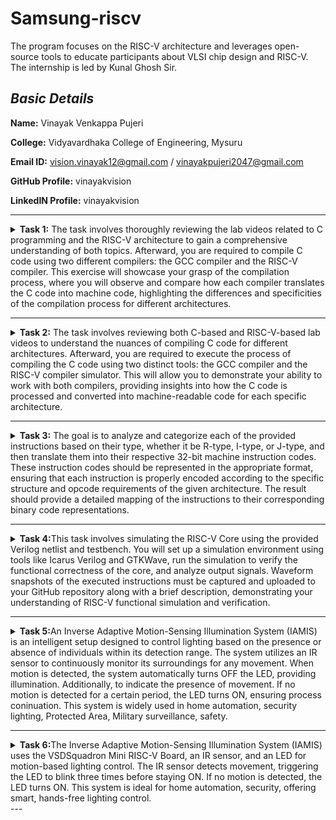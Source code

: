 
# **Samsung-riscv**
The program focuses on the RISC-V architecture and leverages open-source tools to educate participants about VLSI chip design and RISC-V. The internship is led by Kunal Ghosh Sir.

## *Basic Details*

**Name:** Vinayak Venkappa Pujeri

**College:** Vidyavardhaka College of Engineering, Mysuru

**Email ID:** vision.vinayak12@gmail.com / vinayakpujeri2047@gmail.com

**GitHub Profile:** vinayakvision

**LinkedIN Profile:** vinayakvision

---

<details>
<summary> <b>Task 1:</b> The task involves thoroughly reviewing the lab videos related to C programming and the RISC-V architecture to gain a comprehensive understanding of both topics. Afterward, you are required to compile C code using two different compilers: the GCC compiler and the RISC-V compiler. This exercise will showcase your grasp of the compilation process, where you will observe and compare how each compiler translates the C code into machine code, highlighting the differences and specificities of the compilation process for different architectures.</summary> 
<br>
Task is to refer to C based and RISCV based lab videos and execute the task of compiling the C code using gcc and riscv compiler.

**C Language based LAB**

**C and RISC-V Based Labs**

This repository demonstrates the processes involved in compiling C programs and generating assembly code using both a standard GCC compiler and a RISC-V GCC compiler. It includes comprehensive steps and explanations to guide users through each stage of the compilation and debugging workflow.

**C Language-Based Lab**

Steps to Compile a .c File on Your Machine:

1. Open the bash terminal and navigate to the directory where you want to create your file.
2. Use the following command to create and edit a new .c file:
   ```sh
   leafpad sum1ton.c


**Steps to Compile a .c File on our Machine:**
 ```sh
 gcc sum1ton.c
 ./a.out
```

 
Compilation and execution complete.
 
![2](https://github.com/user-attachments/assets/5363e456-21a1-498f-b360-5f5d66a58029)
)
RISC-V Based Lab

**Steps to Compile Using RISC-V GCC Compiler:**
1. Ensure the RISC-V GCC compiler is installed and accessible on your system.
2. Verify the .c file contents using the cat command:
   ```sh
   cat sum1ton.c


3. Compile the C program for RISC-V architecture using 01 option:
 ```sh
riscv64-unknown-elf-gcc -o1 -mabi=lp64 -march=rv64i -o sum1ton.o sum1ton.c
```
4. Disassemble the object file to view its assembly code using:
 ```sh
riscv64-unknown-elf-objdump -d sum1ton.o
```
5.minimize the assembly by using following code:
```sh
riscv64-unknown-elf-objdump -d sum1ton.o | less
```
 a)we extract main function's assembly code by using:
   ```sh
/main
```
6. Use /main in the terminal to locate the main function in the assembly output.
![4](https://github.com/user-attachments/assets/1f0acd4c-5ffa-43a4-97b6-fe6d89757fdf)
)

7.Compile the C program for RISC-V architecture using ofast option:
```sh
riscv64-unknown-elf-gcc -Ofast -mabi=lp64 -march=rv64i -o sum1ton.o sum1ton.c
```
8.Disassemble the object file to view its assembly code using:
```sh
riscv64-unknown-elf-objdump -d sum1ton.o
```
9.minimize the assembly by using following code:
```sh
riscv64-unknown-elf-objdump -d sum1ton.o | less
```
 a)we extract main function's assembly code by using:
 ```sh
  /main
```
10. Use /main in the terminal to locate the main function in the assembly output.
![4](https://github.com/user-attachments/assets/a8cf86d0-0954-4ad8-a923-ffe519db5115)
)

Explanation of Key Commands and Options: 
1. -mabi=lp64: Specifies the Application Binary Interface (ABI) for 64-bit integers, pointers, and long data types, suitable for 64-bit RISC-V architecture.

2. -march=rv64i: Indicates the 64-bit RISC-V base integer instruction set architecture.

3. -O1: Enables basic optimization for better performance without significantly increasing compilation time.

4. -Ofast: Optimize the code aggressively for the best possible speed.

5. riscv64-unknown-elf-objdump: A tool for disassembling RISC-V binaries to examine the code structure and debug it effectively.
 
   </details>

---

<details>
<summary> <b>Task 2:</b> The task involves reviewing both C-based and RISC-V-based lab videos to understand the nuances of compiling C code for different architectures. Afterward, you are required to execute the process of compiling the C code using two distinct tools: the GCC compiler and the RISC-V compiler simulator. This will allow you to demonstrate your ability to work with both compilers, providing insights into how the C code is processed and converted into machine-readable code for each specific architecture.</summary> 
<br>

Task is to analyze the SPIKE simulation performance using RISC-V GCC with -O1 and -Ofast optimization levels.  

*SPIKE Simulation and Compiler Optimization*

This repository demonstrates how to compile a C program using RISC-V GCC, simulate it using SPIKE, and compare the performance of different optimization levels (-O1 and -Ofast). It includes detailed steps and explanations to ensure clarity.  

**Steps to Complete the Task**  

1.Write a Simple C Program  

2.The following program calculates the swaping of two numbers:  

3.Compile Using RISC-V GCC

4.Compile with -O1 Optimization.

*Use the following command to compile the program with the -O1 optimization flag:*
```sh
riscv64-unknown-elf-gcc -O1 -mabi=lp64 -march=rv64i -o swift.o swift.c
```
**Disassemble Object Files to View Assembly Code(in new terminal)**
*Generate Dump for -O1 Optimization*
```sh
riscv64-unknown-elf-objdump -d swift.o
```
*Minimize the assembly by using following code:*
```sh
riscv64-unknown-elf-objdump -d swift.o | less
```
![main program for O1 option](https://github.com/user-attachments/assets/63c34a23-919a-4741-91f9-ab9e48a13e4a)


**Run SPIKE Simulation**
*Run a compiled RISC-V program on the SPIKE simulator in non-debug mode.*
```sh
spike pk swift.o
```
*Invoke the debug mode of the SPIKE RISC-V simulator.*
```sh
spike -d pk swift.o
```
![compiling with O1 option](https://github.com/user-attachments/assets/257327e6-bb35-412f-92de-ce70c92736d0)


**Compile with -Ofast Optimization.**
*Use the following command to compile the program with the -Ofast optimization flag:*
```sh
riscv64-unknown-elf-gcc -Ofast -mabi=lp64 -march=rv64i -o swift.o swift.c
```
**Disassemble Object Files to View Assembly Code(in new terminal)**
*Generate Dump for -Ofast Optimization*
```sh
riscv64-unknown-elf-objdump -d swift.o
```
*Minimize the assembly by using following code:*
```sh
riscv64-unknown-elf-objdump -d swift.o | less
```
![main program for ofast option](https://github.com/user-attachments/assets/f5df539d-7170-4158-bf1b-b19240672da2)


**Run SPIKE Simulation**
*Run -O1 Binary in SPIKE*
```sh
spike pk swift.o
```
*Invoke the debug mode of the SPIKE RISC-V simulator*
```sh
spike -d pk swift.o
```
![compiling with Ofast option](https://github.com/user-attachments/assets/c67c0820-11ea-4aae-aa01-1edaae5b8e71)


**After(spike -d pk swift.o) Observe the Instructions:**

1)After loading, SPIKE initializes and displays the Program Counter (PC) and Stack Pointer (SP).

2)Press Enter repeatedly to step through the execution.

3)Each press displays the next instruction executed by the program.

4)The displayed instructions directly correspond to the C code of the main program, providing insights into the program's execution flow.
**Explanation of Key Commands and Options:**

1. spike:RISC-V simulator that runs RISC-V programs on a virtual machine.

2. pk:Proxy kernel that acts as a minimal runtime environment for RISC-V programs, handling system calls like I/O and memory management.

3. swift.o:The compiled RISC-V binary of your program (created using a RISC-V GCC compiler).

4. -d (for debugging):Debugging mode in SPIKE, allows stepping through the instructions and inspecting the program's behavior.

5. riscv64-unknown-elf-gcc:RISC-V GCC compiler used to compile the C program into a RISC-V object file (.o).

6. -O1, -Ofast:Compiler optimization flags:
      a.-O1: Basic optimizations for performance.
      b.-Ofast: Aggressive optimizations for maximum speed.

7. riscv64-unknown-elf-objdump:Disassembles RISC-V binaries to examine assembly code.

These tools together enable compiling, running, and debugging RISC-V programs on a simulated environment.

</details>

---

<details>
<summary><b>Task 3:</b> The goal is to analyze and categorize each of the provided instructions based on their type, whether it be R-type, I-type, or J-type, and then translate them into their respective 32-bit machine instruction codes. These instruction codes should be represented in the appropriate format, ensuring that each instruction is properly encoded according to the specific structure and opcode requirements of the given architecture. The result should provide a detailed mapping of the instructions to their corresponding binary code representations.</summary>

# Understanding RISC-V and Its Instruction Formats

## What is RISC-V?
RISC-V is an open-source Instruction Set Architecture (ISA) that enables developers to design processors tailored to specific applications. Based on Reduced Instruction Set Computer (RISC) principles, RISC-V represents the fifth generation of processors built on this concept. Its open and free nature means developers can utilize RISC-V without purchasing licenses, making it a compelling alternative to proprietary processor technologies.

## Instruction Formats in RISC-V
The instruction format of a processor defines how machine language instructions are structured for execution. These instructions are composed of binary data (0s and 1s), each segment providing details about data location and operations to be performed. In RISC-V, there are six primary instruction formats:

1. **R-format**
2. **I-format**
3. **S-format**
4. **B-format**
5. **U-format**
6. **J-format**
<img width="772" alt="instructions_types" src="https://github.com/user-attachments/assets/7ca6b3ea-bd59-4419-8410-1e14e40e911e" />


---

### 1. R-type Instruction
R-type (Register-type) instructions operate on registers rather than memory locations. These are used for arithmetic and logical operations. Each instruction is 32 bits and divided into six fields:

#### Structure:

| Field Name | Size  | Description                            |
|------------|-------|----------------------------------------|
| Opcode     | 7 bits| Determines the instruction type        |
| rd         | 5 bits| Destination register                  |
| func3      | 3 bits| Specifies the type of operation       |
| rs1        | 5 bits| First source register                 |
| rs2        | 5 bits| Second source register                |
| func7      | 7 bits| Additional operation specification    |

#### Example: ADD r9, r2, r5
- **Operation:** Adds values in registers r2 and r5, storing the result in r9.
- **Field Breakdown:**

  - Opcode: `0110011`
  - rd (Destination): `r9` -> `01001`
  - rs1 (Source 1): `r2` -> `00010`
  - rs2 (Source 2): `r5` -> `00101`
  - func3: `000`
  - func7: `0000000`
- **32-bit Instruction:** `0000000_00101_00010_000_01001_0110011`


#### Example: XOR r10, r1, r4
- **Operation:** XOR operation between r1 and r4, result in r10.
- **Field Breakdown:**

  - Opcode: `0110011`
  - rd (Destination): `r10` -> `01010`
  - rs1 (Source 1): `r1` -> `00001`
  - rs2 (Source 2): `r4` -> `00100`
  - func3: `100`
  - func7: `0000000`
- **32-bit Instruction:** `0000000_00100_00001_100_01010_0110011`


#### Example: SLT r11, r2, r4
- **Operation:** Sets r11 to 1 if r2 < r4; otherwise, sets r11 to 0.
- **Field Breakdown:**

  - Opcode: `0110011`
  - rd (Destination): `r11` -> `01011`
  - rs1 (Source 1): `r2` -> `00010`
  - rs2 (Source 2): `r4` -> `00100`
  - func3: `010`
  - func7: `0000000`
- **32-bit Instruction:** `0000000_00100_00010_010_01011_0110011`

![r type](https://github.com/user-attachments/assets/33357c39-806e-4d2f-9158-cd204120dcd8)


---

### 2. I-type Instruction
I-type (Immediate-type) instructions use a register and an immediate (constant) value. These are typically used for load and immediate operations.

#### Structure:

| Field Name | Size  | Description                            |
|------------|-------|----------------------------------------|
| Opcode     | 7 bits| Determines the instruction type        |
| rd         | 5 bits| Destination register                  |
| func3      | 3 bits| Specifies the type of operation       |
| rs1        | 5 bits| Source register                       |
| imm[11:0]  | 12 bits| Immediate value                      |

#### Example: ADDI r12, r4, 5
- **Operation:** Adds immediate value 5 to the value in r4 and stores it in r12.
- **Field Breakdown:**
  - Opcode: `0010011`
  - rd (Destination): `r12` -> `01100`
  - rs1 (Source): `r4` -> `00100`
  - imm[11:0] (Immediate): `000000000101`
  - func3: `000`
- **32-bit Instruction:** `000000000101_00100_000_01100_0010011`

![i type](https://github.com/user-attachments/assets/76a06842-0672-46d8-b50e-c538c6f63c99)


---

### 3. S-type Instruction
S-type (Store-type) instructions store register values into memory locations.

#### Structure:

| Field Name | Size  | Description                            |
|------------|-------|----------------------------------------|
| Opcode     | 7 bits| Determines the instruction type        |
| rs1        | 5 bits| Base address register                 |
| rs2        | 5 bits| Source register                       |
| imm[11:5]  | 7 bits| Upper immediate value                  |
| imm[4:0]   | 5 bits| Lower immediate value                  |
| func3      | 3 bits| Specifies the type of operation       |

#### Example: SW r3, 2(r1)
- **Operation:** Stores the value in r3 into the memory at the address `r1 + 2`.
- **Field Breakdown:**
  - Opcode: `0100011`
  - rs1 (Base Address): `r1` -> `00001`
  - rs2 (Source): `r3` -> `00011`
  - imm[11:5] (Upper Immediate): `0000000`
  - imm[4:0] (Lower Immediate): `00010`
  - func3: `010`
- **32-bit Instruction:** `0000000_00011_00001_010_00010_0100011`

![s type](https://github.com/user-attachments/assets/a6210bc8-77c1-424d-a6e0-ada39b5189da)


---

### 4. B-type Instruction
B-type (Branch-type) instructions handle branching based on conditions.

#### Structure:

| Field Name | Size  | Description                            |
|------------|-------|----------------------------------------|
| Opcode     | 7 bits| Determines the instruction type        |
| rs1        | 5 bits| Source register 1                      |
| rs2        | 5 bits| Source register 2                      |
| imm[12|10:5|4:1|11] | 13 bits| Branch offset                      |
| func3      | 3 bits| Specifies the condition for branching |

#### Example: BNE r0, r1, 20
- **Operation:** Branches to the address `PC + 20` if r0 is not equal to r1.
- **Field Breakdown:**
  - Opcode: `1100011`
  - rs1: `r0` -> `00000`
  - rs2: `r1` -> `00001`
  - imm[12|10:5|4:1|11]: `0000010100`
  - func3: `001`
- **32-bit Instruction:** `0000000_00001_00000_001_10100_1100011`

#### Example: BEQ r0, r0, 15
- **Operation:** Branches to the address `PC + 15` if r0 equals r0 (always true).
- **Field Breakdown:**
  - Opcode: `1100011`
  - rs1: `r0` -> `00000`
  - rs2: `r0` -> `00000`
  - imm[12|10:5|4:1|11]: `000001111`
  - func3: `000`
- **32-bit Instruction:** `0000000_00000_00000_000_01111_1100011`

![b type](https://github.com/user-attachments/assets/31c67705-07f0-4d1d-86e0-2c0d8e3e2e78)

---

### 5. U-type Instruction
U-type (Upper Immediate) instructions load immediate data into the destination register.

#### Structure:

| Field Name | Size  | Description                            |
|------------|-------|----------------------------------------|
| Opcode     | 7 bits| Determines the instruction type        |
| rd         | 5 bits| Destination register                  |
| imm[31:12] | 20 bits| Upper immediate value                  |

![u type](https://github.com/user-attachments/assets/d5223eda-40fd-4418-8860-39f350330311)


---

### 6. J-type Instruction
J-type (Jump-type) instructions implement jump operations, often used for loops.

#### Structure:

| Field Name | Size  | Description                            |
|------------|-------|----------------------------------------|
| Opcode     | 7 bits| Determines the instruction type        |
| rd         | 5 bits| Destination register                  |
| imm[20|10:1|11|19:12] | 20 bits| Jump offset                        |

![j type](https://github.com/user-attachments/assets/f9841148-7b72-42c1-adea-3a9e2068d621)


---


This repository contains a list of 15 unique RISC-V instructions extracted from the assembly code along with their corresponding 32-bit instruction codes. These instructions cover different instruction formats, such as **U-type**, **I-type**, **J-type**, **B-type**, and **R-type**.


# RISC-V Instructions

This README contains a table of 23 unique RISC-V instructions, their machine codes, opcodes, formats, and instruction binaries for my assembly codes.

| Instruction                | Opcode  | Format | Machine Code | Instruction Binary                          |
|----------------------------|---------|--------|--------------|----------------------------------------------|
| addi sp, sp, -48           | 0010011 | I-type | 0xfff30313   | 11111111111100000011000000010011            |
| sd ra, 40(sp)              | 0100011 | S-type | 0x02113423   | 00000000001000010001000100010011            |
| li a5, 10                  | 0010011 | I-type | 0x00a00793   | 00000000000010100000011110010011            |
| sw a5, -24(s0)             | 0100011 | S-type | 0xfef42423   | 11111110111101000010010010010011            |
| addw a5, a4, a5            | 0110011 | R-type | 0x00f707bb   | 00000000011101000000000010010011            |
| mv a2, a4                  | 0110011 | R-type | 0x00070613   | 00000000000001110000000010010011            |
| mv a1, a5                  | 0110011 | R-type | 0x00078593   | 00000000000001110000101000010011            |
| lui a5, 0x21               | 0110111 | U-type | 0x000217b7   | 00000000000000100010011110110111            |
| jal ra, 1117c              | 1101111 | J-type | 0x7ad000ef   | 01111010110100000000000001110111            |
| subw a5, a4, a5            | 0110011 | R-type | 0x40f707bb   | 00000000111101000000000010010011            |
| and a5, a4, a5             | 0110011 | R-type | 0x00f777b3   | 00000000011101000000000010010011            |
| or a5, a4, a5              | 0110011 | R-type | 0x00f767b3   | 00000000011101000000000010010011            |
| xor a5, a4, a5             | 0110011 | R-type | 0x00f747b3   | 00000000011101000000000010010011            |
| slliw a5, a5, 0x1          | 0010011 | I-type | 0x0017979b   | 00000000000101110111000010010011            |
| sraiw a5, a5, 0x1          | 0010011 | I-type | 0x4017d79b   | 01000000000101110111000010010011            |
| sext.w a4, a4              | 0000011 | I-type | 0x0007071b   | 00000000000001110000000010010011            |
| bne a4, a5, 103c8          | 1100011 | B-type | 0x02f71063   | 00000000001011110001000001100011            |
| beq a4, a5, 103f8          | 1100011 | B-type | 0x02f70063   | 00000000001011110001000001100011            |
| bge a4, a5, 10428          | 1100011 | B-type | 0x02f75063   | 00000000001011110001000001100011            |
| blt a4, a5, 10458          | 1100011 | B-type | 0x02f74063   | 00000000001011110001000001100011            |
| j 10490                    | 1101111 | J-type | 0x0340006f   | 00000011001100000000000001101111            |
| addw a5, a4, a5            | 0110011 | R-type | 0x00f707bb   | 00000000011101000000000010010011            |
| beqz a5, 104e4             | 1100011 | B-type | 0x02078863   | 00000000001000110000000001100011            |

</details>

---
<details>
<summary> <b>Task 4:</b>This task involves simulating the RISC-V Core using the provided Verilog netlist and testbench. You will set up a simulation environment using tools like Icarus Verilog and GTKWave, run the simulation to verify the functional correctness of the core, and analyze output signals. Waveform snapshots of the executed instructions must be captured and uploaded to your GitHub repository along with a brief description, demonstrating your understanding of RISC-V functional simulation and verification.</summary> 
<br>

## 2. BLOCK DIAGRAM OF RISC-V RV32I
![image](https://user-images.githubusercontent.com/110079631/181293948-beb8622c-7696-4b06-b6c9-eeab9b8ab9d3.png)

## 3. INSTRUCTION SET OF RISC-V RV32I
![image](https://user-images.githubusercontent.com/110079631/181298133-60269bc2-01da-4b5c-8b42-69057b8dc15c.png)

# RISC-V Core Functional Simulation 
## 4. FUNCTIONAL SIMULATION

### 4.1 About iverilog and gtkwave
- Icarus Verilog is an implementation of the Verilog hardware description language.
- GTKWave is a fully featured GTK+ v1. 2 based wave viewer for Unix and Win32 which reads Ver Structural Verilog Compiler generated AET files as well as standard Verilog VCD/EVCD files and allows their viewing.

### 4.2 Installing iverilog and gtkwave

- **For Ubuntu**

 Open your terminal and type the following to install iverilog and GTKWave
 ```
 $   sudo apt get update
 $   sudo apt get install iverilog gtkwave
 ```

- **To clone the repository and download the netlist files for simulation , enter the following commands in your terminal.**

 ```
 $ git clone https://github.com/vinayrayapati/iiitb_rv32i
 $ cd iiitb_rv32i
 ```
- **To simulate and run the verilog code , enter the following commands in your terminal.**

```
$ iverilog -o iiitb_rv32i iiitb_rv32i.v iiitb_rv32i_tb.v
$ ./iiitb_rv32i
```
- **To see the output waveform in gtkwave, enter the following commands in your terminal.**

`$ gtkwave iiitb_rv32i.vcd`

### 4.3 The output waveform

 The output waveform showing the instructions performed in a 5-stage pipelined architecture.

## Instructions and Pipeline Details  

Below are the 15 instructions and their corresponding pipeline details:  

---

### 1. `add r6, r2, r1`  
**Purpose:** Add `r2` and `r1`, store the result in `r6`.  
```markdown
Fetch Stage:
  - IF_ID_IR: Holds the `add` instruction.
  - IF_ID_NPC: Holds the next program counter value.
Decode Stage:
  - ID_EX_IR: Ensures the instruction is decoded.
  - ID_EX_A: Value of register `r2`.
  - ID_EX_B: Value of register `r1`.
Execute Stage:
  - EX_MEM_ALUOUT: Result of `r2 + r1`.
  - EX_MEM_IR: Holds the `add` instruction.
Write-Back Stage:
  - WB_OUT: Verifies the result is written to `r6`.
```

---

### 2. `sub r7, r1, r2`  
**Purpose:** Subtract `r2` from `r1`, store the result in `r7`.  
```markdown
Fetch Stage:
  - IF_ID_IR: Holds the `sub` instruction.
Decode Stage:
  - ID_EX_A: Value of register `r1`.
  - ID_EX_B: Value of register `r2`.
Execute Stage:
  - EX_MEM_ALUOUT: Result of `r1 - r2`.
Write-Back Stage:
  - WB_OUT: Verifies the result is written to `r7`.
```

---

### 3. `and r8, r1, r3`  
**Purpose:** Perform bitwise AND between `r1` and `r3`, store the result in `r8`.  
```markdown
Fetch Stage:
  - IF_ID_IR: Holds the `and` instruction.
Decode Stage:
  - ID_EX_A: Value of register `r1`.
  - ID_EX_B: Value of register `r3`.
Execute Stage:
  - EX_MEM_ALUOUT: Result of `r1 & r3`.
Write-Back Stage:
  - WB_OUT: Verifies the result is written to `r8`.
```

---

### 4. `or r9, r2, r5`  
**Purpose:** Perform bitwise OR between `r2` and `r5`, store the result in `r9`.  
```markdown
Fetch Stage:
  - IF_ID_IR: Holds the `or` instruction.
Decode Stage:
  - ID_EX_A: Value of register `r2`.
  - ID_EX_B: Value of register `r5`.
Execute Stage:
  - EX_MEM_ALUOUT: Result of `r2 | r5`.
Write-Back Stage:
  - WB_OUT: Verifies the result is written to `r9`.
```

---

### 5. `xor r10, r1, r4`  
**Purpose:** Perform bitwise XOR between `r1` and `r4`, store the result in `r10`.  
```markdown
Fetch Stage:
  - IF_ID_IR: Holds the `xor` instruction.
Decode Stage:
  - ID_EX_A: Value of register `r1`.
  - ID_EX_B: Value of register `r4`.
Execute Stage:
  - EX_MEM_ALUOUT: Result of `r1 ^ r4`.
Write-Back Stage:
  - WB_OUT: Verifies the result is written to `r10`.
```

---

### 6. `addi r12, r4, 5`  
**Purpose:** Add immediate value `5` to `r4`, store the result in `r12`.  
```markdown
Fetch Stage:
  - IF_ID_IR: Holds the `addi` instruction.
Decode Stage:
  - ID_EX_A: Value of register `r4`.
  - ID_EX_IMMEDIATE: Immediate value `5`.
Execute Stage:
  - EX_MEM_ALUOUT: Result of `r4 + 5`.
Write-Back Stage:
  - WB_OUT: Verifies the result is written to `r12`.
```

---

### 7. `sw r3, r1, 2`  
**Purpose:** Store the value of `r3` into memory address `r1 + 2`.  
```markdown
Memory Access Stage:
  - EX_MEM_ALUOUT: Computed memory address (`r1 + 2`).
  - EX_MEM_B: Value of `r3` to store.
```

---

### 8. `lw r13, r1, 2`  
**Purpose:** Load word from memory address `r1 + 2` into `r13`.  
```markdown
Memory Access Stage:
  - MEM_WB_LMD: Value loaded from memory.
Write-Back Stage:
  - WB_OUT: Verifies the value is written to `r13`.
```

---

### 9. `beq r0, r0, 15`  
**Purpose:** Branch to PC + 15 if `r0 == r0` (always true).  
```markdown
Decode Stage:
  - BR_EN: High (branch taken).
Fetch Stage:
  - IF_ID_NPC: Updated program counter.
```

---

### 10. `add r14, r2, r2`  
**Purpose:** Add `r2` to itself, store the result in `r14`.  
```markdown
Fetch Stage:
  - IF_ID_IR: Holds the `add` instruction.
Decode Stage:
  - ID_EX_A: Value of register `r2`.
  - ID_EX_B: Value of register `r2`.
Execute Stage:
  - EX_MEM_ALUOUT: Result of `r2 + r2`.
Write-Back Stage:
  - WB_OUT: Verifies the result is written to `r14`.
```

---

### 11. `bne r0, r1, 20`  
**Purpose:** Branch to PC + 20 if `r0 != r1`.  
```markdown
Decode Stage:
  - BR_EN: High if `r0 != r1`.
Fetch Stage:
  - IF_ID_NPC: Updated program counter.
```

---

### 12. `addi r12, r4, 5`  
**Purpose:** Add immediate value `5` to `r4`, store the result in `r12`.  
```markdown
Fetch Stage:
  - IF_ID_IR: Holds the `addi` instruction.
Decode Stage:
  - ID_EX_A: Value of register `r4`.
  - ID_EX_IMMEDIATE: Immediate value `5`.
Execute Stage:
  - EX_MEM_ALUOUT: Result of `r4 + 5`.
Write-Back Stage:
  - WB_OUT: Verifies the result is written to `r12`.
```

---

### 13. `sll r15, r1, r2 (2)`  
**Purpose:** Perform logical left shift of `r1` by 2 (specified in `r2`), store the result in `r15`.  
```markdown
Fetch Stage:
  - IF_ID_IR: Holds the `sll` instruction.
Decode Stage:
  - ID_EX_A: Value of register `r1`.
  - ID_EX_SHAMT: Immediate shift value `2`.
Execute Stage:
  - EX_MEM_ALUOUT: Result of `r1 << 2`.
Write-Back Stage:
  - WB_OUT: Verifies the result is written to `r15`.
```

---

### 14. `srl r16, r14, r2 (2)`  
**Purpose:** Perform logical right shift of `r14` by 2 (specified in `r2`), store the result in `r16`.  
```markdown
Fetch Stage:
  - IF_ID_IR: Holds the `srl` instruction.
Decode Stage:
  - ID_EX_A: Value of register `r14`.
  - ID_EX_SHAMT: Immediate shift value `2`.
Execute Stage:
  - EX_MEM_ALUOUT: Result of `r14 >> 2`.
Write-Back Stage:
  - WB_OUT: Verifies the result is written to `r16`.
```


#### *Analysing the Output Waveform of various instructions*  
**```Instruction 1: ADD R6, R2, R1```**  
  
![add](https://github.com/user-attachments/assets/44851b1c-806a-4182-81ab-47af3cf725be)


**```Instruction 2: SUB R7, R1, R2```**  
  
![sub](https://github.com/user-attachments/assets/1104fc06-491a-4e9c-971c-8b51387bd2d6)


**```Instruction 3: AND R8, R1, R3```**  

![and](https://github.com/user-attachments/assets/ddeb5386-04ac-4ea7-a4ee-1e4d2968d2c9)


**```Instruction 4: OR R9, R2, R5```**  

![or](https://github.com/user-attachments/assets/c10ba03d-4f25-49f6-a1c4-b68dde3c1383)


**```Instruction 5: XOR R10, R1, R4```**  

![xor](https://github.com/user-attachments/assets/ed7a6299-92a0-4ed5-b812-97050af83c54)


**```Instruction 6: SLT R1, R2, R4```**  

![slt](https://github.com/user-attachments/assets/d463ee88-c39f-41c3-a4b3-31ee670da5e3)


**```Instruction 7: ADDI R12, R4, 5```**  

![addi](https://github.com/user-attachments/assets/4581b98f-e445-4776-8700-68b03f26131f)


**```Instruction 8: BEQ R0, R0, 15```**  
  
![BEQ](https://github.com/user-attachments/assets/02bbbd72-6d84-4595-a0af-5157524ccdf8)

 
**```Instruction 9:sw r3,r1,2```**

![sw](https://github.com/user-attachments/assets/65fd8529-9b5e-4572-a796-c370ab6b7051)

  
**```Instruction 10:lw r13,r1,2```**  

![lw](https://github.com/user-attachments/assets/58c72387-6ca2-4e15-a7c3-ca68f906ee3f)

**``` Full 5-stage instruction pipeline and pc-increment description Waveform```**

![5-stage instruction pipeline and pc-increment description Waveform](https://github.com/user-attachments/assets/2bce01e3-3405-432d-a1d6-ec359d45d560)



</details>

---

<details>
<summary> <b>Task 5:</b>An Inverse Adaptive Motion-Sensing Illumination System (IAMIS) is an intelligent setup designed to control lighting based on the presence or absence of individuals within its detection range. The system utilizes an IR sensor to continuously monitor its surroundings for any movement. When motion is detected, the system automatically turns OFF the LED, providing illumination. Additionally, to indicate the presence of movement. If no motion is detected for a certain period, the LED turns ON, ensuring process coninuation. This system is widely used in home automation, security lighting, Protected Area, Military surveillance, safety.</summary> 
<br>

# Automatic Light System using VSDSquadron Mini RISC-V Board

## Project Overview
An **automatic light system** is a setup designed to automatically control the lighting based on the presence or absence of individuals within its detection range. This system will also give an indication of motion detected by stoping the Blinking LED.

### Features:
✅ **Automatic Light Control**: Lights up based on motion detection  
✅ **Motion Indication**: LED blinks OFF when motion is detected   
✅ **Security and Automation**: Enhances convenience and safety  

---

## Required Components  
| Component | Quantity | Description |
|-----------|----------|-------------|
| **VSDSquadron Mini Board** | 1 | RISC-V SoC-based development board |
| **IR Sensor** | 1 | Detects motion based on infrared radiation |
| **LEDs** | 1 | Indicates motion detection |
| **Breadboard** | 1 | For circuit connections |
| **USB Cable** | 1 | Power and programming |
| **Jumper Wires** | - | For making connections |

---

## Pin Connections  

| **Component** | **Board Pin** | **Purpose** |
|--------------|-------------|-------------|
| **VCC of IR Sensor** | **3.2V** | Power supply |
| **GND of IR Sensor** | **GND** | Ground connection |
| **OUT of IR Sensor** | **Pin 4** | Motion detection signal |
| **LED** | **Pin 6** | Indicates motion detected |


## Pin connection diagram

![Automatic-light-system circuit diagram](https://github.com/user-attachments/assets/bfd0cca4-c559-4201-921b-378f1be785f1)

---
## breadboard connections

![physical connections on breadboard](https://github.com/user-attachments/assets/989f1c29-0fc7-4bb4-a938-f870a1d14c26)

---
## Working  
- The **IR sensor** is placed in a location where it can detect motion within its range.
- It continuously monitors infrared radiation for any changes caused by movement.
- When an individual enters the detection range, the IR sensor sends a signal to the microcontroller.
- Upon detecting motion, the system turns OFF the LED and blinks on when no motion Detected which indicates process will continue.

---
</details>

---


<details>
<summary> <b>Task 6:</b>The Inverse Adaptive Motion-Sensing Illumination System (IAMIS) uses the VSDSquadron Mini RISC-V Board, an IR sensor, and an LED for motion-based lighting control. The IR sensor detects movement, triggering the LED to blink three times before staying ON. If no motion is detected, the LED turns ON. This system is ideal for home automation, security, offering smart, hands-free lighting control.</summary> 
<br>

## Project Implementation  

### Steps to Implement:  
1. **Hardware Setup:**  
   - Connect the **IR sensor** to the board's GPIO pins.  
   - Wire an **LED** to indicate motion detection.  
   - Use a **breadboard** for easy prototyping and secure connections.  

2. **Software Development:**  
   - Write the **C firmware** to read the IR sensor output.  
   - Configure the GPIO pins for input (IR sensor) and output (LED).  
   - Implement logic to **blink the LED three times** upon detecting motion.  
   - Keep the LED **OFF** as long as movement is detected.  
   - Turn the LED **ON** after a delay when no movement is present.  

3. **Compilation & Upload:**  
   - Compile the code using a **RISC-V compatible toolchain**.  
   - Flash the program onto the **VSDSquadron Mini Board**.  

4. **Testing & Debugging:**  
   - Test the system in different lighting conditions.  
   - Adjust sensor sensitivity if needed.   

### Expected Output:  
- If motion is detected for a certain period, the LED automatically **turns OFF**. 
- If no motion is detected for a certain period, the LED automatically **turns ON**.  

This implementation ensures **automatic lighting control**, **indicate the proper process**, and **security enhancements** for various applications.
---

## Code Implementation  
```c
#include <ch32v00x.h>
#include <debug.h>

void GPIO_Config(void)
{
    GPIO_InitTypeDef GPIO_InitStructure = {0};
    RCC_APB2PeriphClockCmd(RCC_APB2Periph_GPIOD, ENABLE);
    
    GPIO_InitStructure.GPIO_Pin = GPIO_Pin_4;
    GPIO_InitStructure.GPIO_Mode = GPIO_Mode_IPU;
    GPIO_Init(GPIOD, &GPIO_InitStructure);
    
    GPIO_InitStructure.GPIO_Pin = GPIO_Pin_6;
    GPIO_InitStructure.GPIO_Mode = GPIO_Mode_Out_PP;
    GPIO_InitStructure.GPIO_Speed = GPIO_Speed_50MHz;
    GPIO_Init(GPIOD, &GPIO_InitStructure);
}

int main(void)
{
    uint8_t IR = 0;
    uint8_t set = 1;
    uint8_t reset = 0;
    uint8_t a = 0;
    
    NVIC_PriorityGroupConfig(NVIC_PriorityGroup_2);
    SystemCoreClockUpdate();
    Delay_Init();
    GPIO_Config();
    
    while (1)
    {
        IR = GPIO_ReadInputDataBit(GPIOD, GPIO_Pin_4);
        if (IR == 1)
        {
            for (a = 0; a < 3; a++)
            {
                GPIO_WriteBit(GPIOD, GPIO_Pin_6, set);
                Delay_Ms(200);
                GPIO_WriteBit(GPIOD, GPIO_Pin_6, reset);
                Delay_Ms(100);
            }
        }
    }
}
```
## Applications
✅ **Energy-Saving Lighting in Offices and Homes:**

When motion is detected, lights (LED) turn OFF to save energy, assuming that the motion indicates that someone is actively using the space (e.g., a person working in a room or moving around).
When no motion is detected, lights automatically turn ON, ensuring lights are on in case the space is left unoccupied for a while.

✅ **Interactive Displays or Exhibits:**

In museums, galleries, or exhibitions, the LED lights could indicate the activity level in an area. Motion triggers the lights to turn OFF, suggesting interaction or focus, while no motion for a period means the area is idle, and the lights turn ON as an indicator of inactivity or to attract attention to an exhibit.

✅ **Restroom or Bathroom Lights:**

If someone is in the restroom (motion is detected), the light could turn OFF after a set time to conserve energy when they leave. When the restroom is idle for a set period, the light would turn ON to indicate it's available or to prevent it from being left in the dark.

✅ **Smart Home Automation for Lighting:**

The system could be set up to automatically adjust based on whether a room is in use. When the room is being actively used (motion is detected), the LED (or lights) would turn OFF. After a period of inactivity, the lights would turn ON, indicating that the space is empty or the user wants some light after inactivity.

✅ **Warehouse or Storage Area Lighting:**

In warehouses, lights could be automatically controlled to save energy. When motion (such as a worker’s movement) is detected, the lights can turn OFF to save power when there’s enough natural light or no activity. After a period of inactivity (no motion), the lights turn ON to ensure visibility.

✅ **Smart Lighting in Parking Lots:**

Motion triggers the lights to turn OFF to save energy when cars or people are not moving in the parking lot, and after a period of no motion, lights turn ON to indicate safety or to prevent dark spaces in parking areas.

✅ **Dormitory or Shared Room Lighting:**

In dorms or shared living spaces, the system can be set up to automatically turn lights OFF when students or roommates are moving around (indicating active use), and ON when there's no movement for a while, to ensure lighting is available when someone returns to the room.

✅ **Motion Sensing in Data Centers:**

To save energy, lights in a data center could automatically turn OFF when motion is detected in specific areas, indicating that those areas are being used or walked through. If there's no motion for a period (e.g., no maintenance or activity), the lights turn ON to signal that the area is idle or to alert for maintenance needs.

## Application Demo video
[Watch Video](task 6/Automatic_Light_System.mp4)


# Conclusion
During the VSD Squadron mini Internship, I embarked on a journey exploring various aspects of VLSI system design on the RISC-V architecture, alongside open-source EDA tools.

</details>
---
